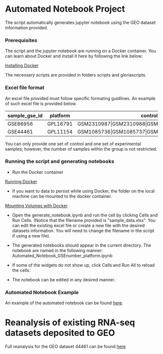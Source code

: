 # Automated Notebook Project

The script automatically generates jupyter notebook using the GEO dataset information provided.

### Prerequisites

The script and the jupyter notebook are running on a Docker container. You can learn about Docker and install it here by following the link below:

[Installing Docker](https://docs.docker.com/engine/installation/)

The necessary scripts are provided in folders scripts and gloriascripts.

### Excel file format

An excel file provided must follow specific formating guidlines. An example of such excel file is provided below.

| sample_gse_id   | platform | control_samples |experimental_samples|
| :---            |     :---:|            ---: |    :---:    |
|GSE86956         | GPL16791 | GSM2310987\|GSM2310988\|GSM2310989|GSM2310993\|GSM2310994\|GSM2310995|
|GSE44461         | GPL11154 | GSM1085736\|GSM1085737\|GSM1085738|GSM1085739\|GSM1085740\|GSM1085741|

You can only provide one set of control and one set of experimental samples; however, the number of samples within the group is not restricted.

### Running the script and generating notebooks

* Run the Docker container

[Running Docker](https://docs.docker.com/engine/reference/commandline/run/)

* If you want to data to persist while using Docker, the folder on the local machine can be mounted to the docker container.

[Mounting Volumes with Docker](https://docs.docker.com/engine/admin/volumes/volumes/#create-and-manage-volumes)

* Open the generate_notebook.ipynb and run the cell by clicking Cells and Run Cells. (Notice that the filename provided is "sample_data.xlsx". You can edit the existing excel file or create a new file with the desired datasets information. You will need to change the filename in the script if using a new file).

* The generated notebooks should appear in the current directory. The notebook are named in the following manner: Automated_Notebook_GSEnumber_platform.ipynb

* If some of the widgets do not show up, click Cells and Run All to reload the cells.

* The notebook can be edited in any desired manner. 


### Automated Notebook Example

An example of the automated notebook can be found [here](http://nbviewer.jupyter.org/github/gnovikov/rna_seq_analysis/blob/master/Automated_Notebook_GSE44461_GPL11154.ipynb).


# Reanalysis of existing RNA-seq datasets deposited to GEO

Full reanalysis for the GEO dataset 44461 can be found [here](http://nbviewer.jupyter.org/github/gnovikov/rna_seq_analysis/blob/master/GSE44461_GPL11154_v1.ipynb)
